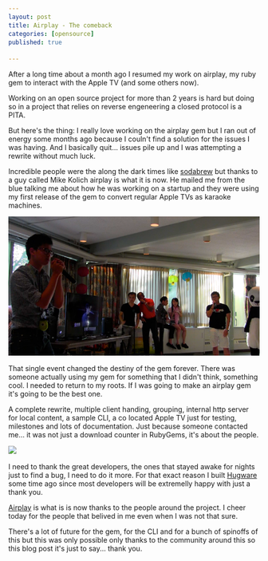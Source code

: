```yaml
---
layout: post
title: Airplay - The comeback
categories: [opensource]
published: true

---
```


After a long time about a month ago I resumed my work on airplay, my ruby gem to
interact with the Apple TV (and some others now).

Working on an open source project for more than 2 years is hard but doing so in
a project that relies on reverse engeneering a closed protocol is a PITA.

But here's the thing: I really love working on the airplay gem but I ran out of
energy some months ago because I couln't find a solution for the issues I was
having. And I basically quit... issues pile up and I was attempting a rewrite
without much luck.

Incredible people were the along the dark times like
[sodabrew](https://github.com/sodabrew) but thanks to a guy called Mike Kolich
airplay is what it is now. He mailed me from the blue talking me about how he
was working on a startup and they were using my first release of the gem to
convert regular Apple TVs as karaoke machines.

![](/posts_assets/comeback-sing.png)

That single event changed the destiny of the gem forever. There was someone
actually using my gem for something that I didn't think, something cool.
I needed to return to my roots. If I was going to make an airplay gem it's going
to be the best one.

A complete rewrite, multiple client handing, grouping, internal http server for
local content, a sample CLI, a co located Apple TV just for testing, milestones
and lots of documentation.
Just because someone contacted me... it was not just a download counter in
RubyGems, it's about the people.

![](https://pbs.twimg.com/media/BZTUAlhIQAAi_GG.jpg:large)

I need to thank the great developers, the ones that stayed awake for nights just
to find a bug, I need to do it more.
For that exact reason I built [Hugware](http://hugware.org) some time ago since
most developers will be extremelly happy with just a thank you.

[Airplay](https://github.com/elcuervo/airplay) is what is is now thanks to the
people around the project. I cheer today for the people that belived in me even
when I was not that sure.

There's a lot of future for the gem, for the CLI and for a bunch of spinoffs of
this but this was only possible only thanks to the community around this so this
blog post it's just to say... thank you.
